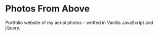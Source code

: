 # Photos From Above
Portfolio website of my aerial photos - writted in Vanilla JavaScript and jQuery.

